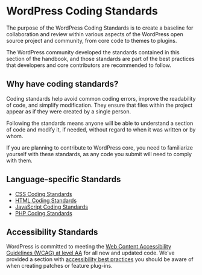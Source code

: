 # WordPress Coding Standards

The purpose of the WordPress Coding Standards is to create a baseline for collaboration and review within various aspects of the WordPress open source project and community, from core code to themes to plugins.

The WordPress community developed the standards contained in this section of the handbook, and those standards are part of the best practices that developers and core contributors are recommended to follow.

## Why have coding standards?

Coding standards help avoid common coding errors, improve the readability of code, and simplify modification. They ensure that files within the project appear as if they were created by a single person.

Following the standards means anyone will be able to understand a section of code and modify it, if needed, without regard to when it was written or by whom.

If you are planning to contribute to WordPress core, you need to familiarize yourself with these standards, as any code you submit will need to comply with them.

## Language-specific Standards

*   [CSS Coding Standards](https://make.wordpress.org/core/handbook/best-practices/coding-standards/css/)
*   [HTML Coding Standards](https://make.wordpress.org/core/handbook/best-practices/coding-standards/html/)
*   [JavaScript Coding Standards](https://make.wordpress.org/core/handbook/best-practices/coding-standards/javascript/)
*   [PHP Coding Standards](https://make.wordpress.org/core/handbook/best-practices/coding-standards/php/)

## Accessibility Standards

WordPress is committed to meeting the [Web Content Accessibility Guidelines (WCAG) at level AA](https://www.w3.org/TR/WCAG20/) for all new and updated code. We’ve provided a section with [accessibility best practices](https://make.wordpress.org/core/handbook/best-practices/coding-standards/accessibility-coding-standards/) you should be aware of when creating patches or feature plug-ins.
